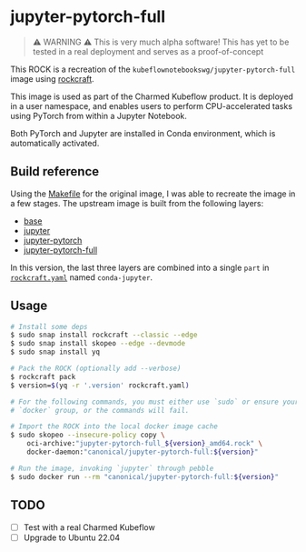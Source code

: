 # jupyter-pytorch-full

> ⚠️ WARNING ⚠️ This is very much alpha software! This has yet to be tested in a real deployment
> and serves as a proof-of-concept

This ROCK is a recreation of the `kubeflownotebookswg/jupyter-pytorch-full` image using
[rockcraft](https://github.com/canonical/rockcraft).

This image is used as part of the Charmed Kubeflow product. It is deployed in a user namespace, and
enables users to perform CPU-accelerated tasks using PyTorch from within a Jupyter Notebook.

Both PyTorch and Jupyter are installed in Conda environment, which is automatically activated.

## Build reference

Using the [Makefile](https://github.com/kubeflow/kubeflow/blob/68bf3da20c95f38051b1b60c787e11705cc5d645/components/example-notebook-servers/jupyter-pytorch-full/Makefile) for the original image, I was able to
recreate the image in a few stages. The upstream image is built from the following layers:

- [base](https://github.com/kubeflow/kubeflow/blob/master/components/example-notebook-servers/base/Dockerfile)
- [jupyter](https://github.com/kubeflow/kubeflow/blob/master/components/example-notebook-servers/jupyter/Dockerfile)
- [jupyter-pytorch](https://github.com/kubeflow/kubeflow/blob/master/components/example-notebook-servers/jupyter-pytorch/cpu.Dockerfile)
- [jupyter-pytorch-full](https://github.com/kubeflow/kubeflow/blob/master/components/example-notebook-servers/jupyter-pytorch-full/cpu.Dockerfile)

In this version, the last three layers are combined into a single `part` in [`rockcraft.yaml`](./rockcraft.yaml) named `conda-jupyter`.

## Usage

```bash
# Install some deps
$ sudo snap install rockcraft --classic --edge
$ sudo snap install skopeo --edge --devmode
$ sudo snap install yq

# Pack the ROCK (optionally add --verbose)
$ rockcraft pack
$ version=$(yq -r '.version' rockcraft.yaml)

# For the following commands, you must either use `sudo` or ensure your user is a member of the
# `docker` group, or the commands will fail.

# Import the ROCK into the local docker image cache
$ sudo skopeo --insecure-policy copy \
    oci-archive:"jupyter-pytorch-full_${version}_amd64.rock" \
    docker-daemon:"canonical/jupyter-pytorch-full:${version}"

# Run the image, invoking `jupyter` through pebble
$ sudo docker run --rm "canonical/jupyter-pytorch-full:${version}"
```

## TODO

- [ ] Test with a real Charmed Kubeflow
- [ ] Upgrade to Ubuntu 22.04
